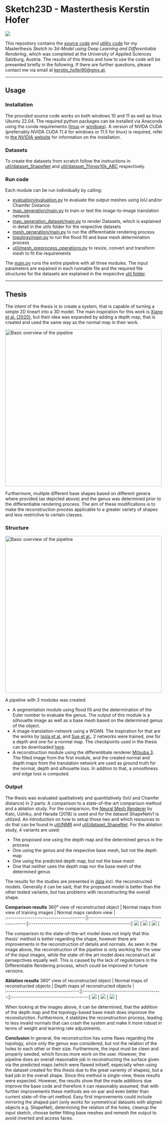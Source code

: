 # Sketch23D - Masterthesis Kerstin Hofer

![](images/teaser_image.png)

This repository contains the [source code](source) and [utility code](util) for my Masterthesis *Sketch to 3d-Model using Deep Learning and Differentiable Rendering*, which was completed at the University of Applied Sciences Salzburg, Austria. The results of this thesis and how to use the code will be presented briefly in the following. If there are further questions, please contact me via email at kerstin_hofer90@gmx.at.

---

## Usage

### Installation
The provided source code works on both windows 10 and 11 as well as linux Ubuntu 22.04. The required python packages can be installed via Anaconda using the conda requirements ([linux](util/environment_setup/conda_requirements_linux.txt) or [windows](util/environment_setup/conda_requirements_windows.txt)).
A version of NVIDA CUDA (preferrably NVIDA CUDA 11.4 for windows or 11.5 for linux) is required, refer to [the NVIDIA website](https://developer.nvidia.com/cuda-toolkit) for information on the installation.

### Datasets
To create the datasets from scratch follow the instructions in [util/dataset_ShapeNet](util/dataset_ShapeNet) and [util/dataset_Thingy10k_ABC](util/dataset_Thingy10k_ABC) respectively.

### Run code
Each module can be run individually by calling:
* [evaluation/evaluation.py](source/evaluation/evaluation.py) to evaluate the output meshes using IoU and/or Chamfer Distance
* [map_generation/main.py](source/map_generation/main.py) to train or test the image-to-image translation network
* [map_generation_dataset/main.py](source/map_generation_dataset/main.py) to render Datasets, which is explained in detail in the utils folder for the respective datasets
* [mesh_generation/main.py](source/mesh_generation/main.py) to run the differentiable rendering process
* [topology/main.py](source/topology/main.py) to run the flood fill and base mesh determination process
* [util/mesh_preprocess_operations.py](source/util/mesh_preprocess_operations.py) to resize, convert and transform mesh to fit the requirements

The [main.py](source/main.py) runs the entire pipeline with all three modules. The input parameters are expained in each runnable file and the required file structures for the datasets are explained in the respecitve [util folder](util).

---

## Thesis
The intent of the thesis is to create a system, that is capable of turning a simple 2D lineart into a 3D model. The main inspiration for this work is [Xiang et al. (2020)](https://onlinelibrary.wiley.com/doi/full/10.1002/cav.1939), but their idea was expanded by adding a depth map, that is created and used the same way as the normal map in their work. 

<img title="Base meshes" alt="Basic overview of the pipeline" src="images/base_meshes.png" width="500">

Furthermore, mulitple different base shapes based on different genera where provided (as depicted above) and the genus was determined prior to the differentiable rendering process. The aim of these modifications is to make the reconstruction process applicable to a greater variety of shapes and less restrictive to certain classes.

### Structure

<img title="Basic overview of the pipeline" alt="Basic overview of the pipeline" src="images/general_overview.png" width="500">

A pipeline with 3 modules was created:

* A segmentation module using flood fill and the determination of the Euler number to evaluate the genus. The output of this module is a silhouette image as well as a base mesh based on the determined genus of the object.
* A image-translation-network using a WGAN. The inspiration for that are the works by [Isola et al.](https://phillipi.github.io/pix2pix/) and [Sue et al.](https://github.com/Ansire/sketch2normal). 2 networks were trained, one for a depth and one for a normal map. The checkpoints used in the thesis can be downloaded [here](https://drive.google.com/file/d/15qMidE1LRnxboSMtPYCqI27RzRPMNQY2/view?usp=sharing).
* A reconstruction module using the differentibale renderer [Mitsuba 3](https://www.mitsuba-renderer.org/). The filled image from the first module, and the created normal and depth maps from the translation network are used as ground truth for the normal, depth and silhouette loss. In addtion to that, a smoothness and edge loss is computed.

### Output
The thesis was evaluated qualitatively and quantitatively (IoU and Chamfer distance) in 2 parts: A comparison to a state-of-the-art comparison method and a ablation study. 
For the comparison, the [Neural Mesh Renderer](https://arxiv.org/pdf/1711.07566.pdf) by Kato, Ushiku, and Harada (2018) is used and for the dataset ShapeNetv1 is utilized. An introduction on how to setup those two and which resources to do that can be found in [util/NMR](util/NMR) and [util/dataset_ShapeNet](util/dataset_ShapeNet). 
For the ablation study, 4 variants are used:
* The proposed one using the depth map and the determined genus in the process
* One using the genus and the respective base mesh, but not the depth map
* One using the predicted depth map, but not the base mesh
* One that neither uses the depth map nor the base mesh of the determined genus

The results for the studies are presented in [data](data) incl. the reconstructed models. Generally it can be said, that the proposed model is better than the other tested variants, but has problems with reconstructing the overall shape. 

**Comparison results**
360° view of reconstructed object        | Normal maps from view of training images       |  Normal maps random view                           |  
:---------------------------------------:|:----------------------------------------------:|:--------------------------------------------------:|
![](images/comparison_airplane_360.png)  | ![](images/comparison_normal_trained_view.png) | ![](images/comparison_normal_non_trained_view.png) |

The comparison to the state-of-the-art model does not imply that this thesis' method is better regarding the shape, however there are improvements in the reconstruction of details and normals. As seen in the image above, the reconstruction of the pipeline is only working for the view of the input images, while the state-of-the art model does reconstruct all persepctives equally well. This is caused by the lack of regularizers in the Differentiable Rendering process, which could be improved in furture versions.


**Ablation results**
360° view of reconstructed object     | Normal maps of reconstructed objects    |  Depth maps of reconstructed objects   |  
:------------------------------------:|:---------------------------------------:|:--------------------------------------:|
![](images/ablation_complex_360.png)  | ![](images/ablation_normal_complex.png) | ![](images/ablation_depth_complex.png) |

When looking at the images above, it can be determined, that the addition of the depth map and the topology-based base mesh does imporove the reconsturction. Furthermore, it stablizes the reconstruction process, leading to less invalid normals that can crash the system and make it more robust in terms of weight and learning rate adjustments.


**Conclusion**
In general, the reconstruction has some flaws regarding the topology, since only the genus was considered, but not the relation of the holes to each other or their size. Furthermore, the input must be cleen and properly seeded, which forces more work on the user. However, the pipeline does an overall reasonable job in reconstructing the surface given via the predicted maps (which were flawed initself, especially when using the dataset created for this thesis due to the great varienty of shapes), but a bad job in the overall shape. 
Since this method is single-view, these results were expected. However, the results show that the made additions due improve the base code and therefore it can reasonably assumed, that with further improvements these methods are on-par and even better than current state-of-the-art method. Easy first improvements could include mirroring the shaped part (only works for symmetrical datasets with aligned objects e.g. ShapeNet), determining the relation of the holes, cleanup the input sketch, choose better fitting base meshes and remesh the output to avoid inverted and access faces.
